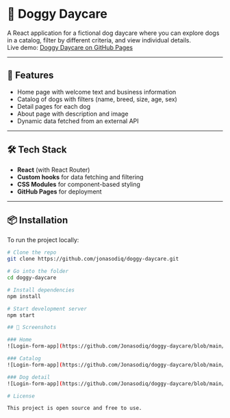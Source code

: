 # 🐶 Doggy Daycare

A React application for a fictional dog daycare where you can explore dogs in a catalog, filter by different criteria, and view individual details.  
Live demo: [Doggy Daycare on GitHub Pages](https://jonasodiq.github.io/doggy-daycare/)

---

## 🚀 Features

- Home page with welcome text and business information  
- Catalog of dogs with filters (name, breed, size, age, sex)  
- Detail pages for each dog  
- About page with description and image  
- Dynamic data fetched from an external API  

---

## 🛠️ Tech Stack

- **React** (with React Router)  
- **Custom hooks** for data fetching and filtering  
- **CSS Modules** for component-based styling  
- **GitHub Pages** for deployment  

---

## 📦 Installation

To run the project locally:  

```bash
# Clone the repo
git clone https://github.com/jonasodiq/doggy-daycare.git

# Go into the folder
cd doggy-daycare

# Install dependencies
npm install

# Start development server
npm start

## 📸 Screenshots

### Home
![Login-form-app](https://github.com/Jonasodiq/doggy-daycare/blob/main/src/assets/images/home.png)

### Catalog
![Login-form-app](https://github.com/Jonasodiq/doggy-daycare/blob/main/src/assets/images/catalog.png)

### Dog detail
![Login-form-app](https://github.com/Jonasodiq/doggy-daycare/blob/main/src/assets/images/detail.png)

# License

This project is open source and free to use.
